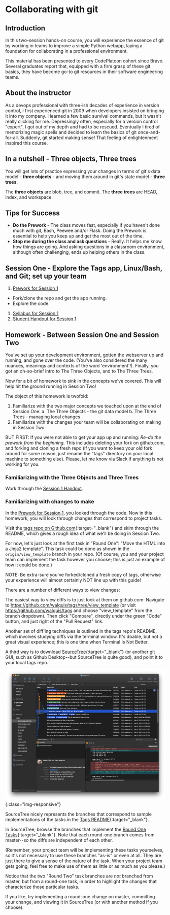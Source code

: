 # Collaborating with git

## Introduction

In this two-session hands-on course, you will experience the essence of git by working in teams to improve a simple Python webapp, laying a foundation for collaborating in a professional environment.

This material has been presented to every CodePlatoon cohort since Bravo. Several graduates report that, equipped with a firm grasp of these git basics, they have become go-to git resources in their software engineering teams.

## About the instructor
As a devops professional with three-ish decades of experience in version control, I first experienced git in 2009 when developers insisted on bringing it into my company.  I learned a few basic survival commands, but it wasn't really clicking for me. Depressingly often, especially for a version control "expert", I got out of my depth and had to be rescued.  Eventually I tired of memorizing magic spells and decided to learn the basics of git once-and-for-all.  Suddenly, git started making sense!  That feeling of enlightenment inspired this course.

## In a nutshell - Three objects, Three trees
You will get lots of practice expressing your changes in terms of git's data model - **three objects** - and moving them around in git's state model - **three trees**.

The **three objects** are blob, tree, and commit.  The **three trees** are HEAD, index, and workspace.

## Tips for Success
- **Do the Prework** - The class moves fast, especially if you haven't done much with git, Bash, Peewee and/or Flask.  Doing the Prework is essential to help you keep up and get the most out of the time.
- **Stop me during the class and ask questions** - Really.  It helps me know how things are going.  And asking questions in a classroom environment, although often challenging, ends up helping others in the class.

## Session One - Explore the Tags app, Linux/Bash, and Git; set up your team
1. [Prework for Session 1](session-1-prework)
- Fork/clone the repo and get the app running.
- Explore the code.
1. [Syllabus for Session 1](session-1-syllabus)
1. [Student Handout for Session 1](session-1-handout)

## Homework - Between Session One and Session Two
You've set up your development environment, gotten the webserver up and running, and gone over the code.  (You've also considered the many nuances, meanings and contexts of the word 'environment'!).  Finally, you got an oh-so-brief intro to The Three Objects, and to The Three Trees.

Now for a bit of homework to sink in the concepts we've covered.  This will help hit the ground running in Session Two!

The object of this homework is twofold:
1. Familiarize with the two major concepts we touched upon at the end of Session One:
    a. The Three Objects - the git data model
    b. The Three Trees - managing local changes
2. Familiarize with the changes your team will be collaborating on making in Session Two.

BUT FIRST: If you were not able to get your app up and running: *Re-do the prework from the beginning.*  This includes deleting your fork on github.com, and forking and cloning a fresh repo (if you want to keep your old fork around for some reason, just rename the "tags" directory on your local machine to something else).  Please, let me know via Slack if anything is not working for you.

### Familiarizing with the Three Objects and Three Trees
Work through the [Session 1 Handout](session-1-handout).

### Familiarizing with changes to make
In the [Prework for Session 1](session-1-prework), you looked through the code.  Now in this homework, you will look through changes that correspond to project tasks.

Visit the [tags repo on Github.com](https://github.com/walquis/tags){:target="_blank"} and skim through the README, which gives a rough idea of what we'll be doing in Session Two.

For now, let's just look at the first task in "Round One": "Move the HTML into a Jinja2 template". This task could be done as shown in the ```origin/view_template``` branch in your repo.  (Of course, you and your project team can implement the task however you choose; this is just an example of how it could be done.)

NOTE: Be extra-sure you've forked/cloned a fresh copy of tags, otherwise your experience will almost certainly NOT line up with this guide!

There are a number of different ways to view changes:

The easiest way to view diffs is to just look at them on github.com:  Navigate to https://github.com/walquis/tags/tree/view_template (or visit https://github.com/walquis/tags and choose "view_template" from the branch dropdown).  Then click "Compare", directly under the green "Code" button, and just right of the "Pull Request" link.

Another set of diff'ing techniques is outlined in the tags repo's README, which involves studying diffs via the terminal window.  It's doable, but not a great visual experience; this is one time when Terminal Is Not Better.

A third way is to download [SourceTree](https://www.sourcetreeapp.com){:target="_blank"} (or another git GUI, such as Github Desktop--but SourceTree is quite good), and point it to your local tags repo.

![Viewing the Tags Repo in SourceTree](/images/tags-repo-in-sourcetree.png){:class="img-responsive"}

SourceTree nicely represents the branches that correspond to sample implementations of the tasks in the [Tags README](https://github.com/walquis/tags/blob/master/README.md){:target="_blank"}.

In SourceTree, browse the branches that implement the [Round One Tasks](https://github.com/walquis/tags/blob/master/README.md#round-one-tasks){:target="_blank"}.  Note that each round-one branch comes from master--so the diffs are independent of each other.

(Remember, your project team will be implementing these tasks yourselves, so it's not necessary to use these branches "as-is" or even at all.  They are just there to give a sense of the nature of the task.  When your project team gets going, feel free to make use of them as little or as much as you please.)

Notice that the two "Round Two" task branches are *not* branched from master, but from a round-one task, in order to highlight the changes that characterize those particular tasks.

If you like, try implementing a round-one change on master, committing your change, and viewing it in SourceTree (or with another method if you choose).

